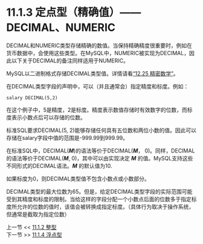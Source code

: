 # 11.1.3 定点型（精确值）——DECIMAL、NUMERIC

DECIMAL和NUMERIC类型存储精确的数值。当保持精确精度很重要时，例如在货币数据中，会使用这些类型。在MySQL中，NUMERIC被实现为DECIMAL，因此以下关于DECIMAL的备注同样适用于NUMERIC。  

MySQL以二进制格式存储DECIMAL类型值。详情请看[“12.25 精密数学”](#)。

在DECIMAL类型字段的声明中，可以（并且通常会）指定精度和标度。例如：  
```mysql  
salary DECIMAL(5,2)  
```  

在这个例子中，5是精度，2是标度。精度表示数值存储时有效数字的位数，而标度表示小数点后可以存储的位数。

标准SQL要求DECIMAL(5, 2)能够存储任何具有五位数和两位小数的值。因此可以存储在salary字段中值的范围是-999.99到999.99。  

在标准SQL中，DECIMAL(***M***)的语法等价于DECIMAL(***M***， 0)。同样，DECIMAL的语法等价于DECIMAL(***M***, 0)，其中可以由实现决定 ***M*** 的值。MySQL支持这些不同形式的DECIMAL语法。***M*** 的默认值为10.  

如果标度为0，则DECIMAL类型值不包含小数点或小数部分。  

DECIMAL类型的最大位数为65。但是，给定DECIMAL类型字段的实际范围可能受到其精度和标度的限制。当给这样的字段分配一个小数点后面的位数多于指定标度所允许的位数的值时，该值会被转换成指定标度。（具体行为取决于操作系统，但通常是截取为指定位数）  

上一节 << [11.1.2 整型](../02/Integer%20Types.md)  
下一节 >> [11.1.4 浮点型](../04/Floating-Point%20Types.md)  